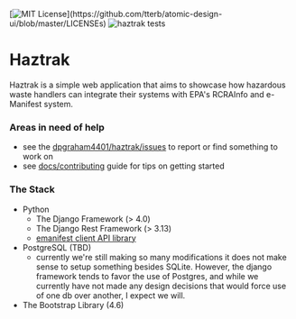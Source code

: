 [![MIT License](https://img.shields.io/apm/l/atomic-design-ui.svg?)](https://github.com/tterb/atomic-design-ui/blob/master/LICENSEs)
![haztrak tests](https://github.com/dpgraham4401/haztrak/actions/workflows/haztrak_test.yml/badge.svg)

# Haztrak
Haztrak is a simple web application that aims to showcase how hazardous waste handlers can integrate their systems with
EPA's RCRAInfo and e-Manifest system.

### Areas in need of help
- see the [dpgraham4401/haztrak/issues](https://github.com/dpgraham4401/haztrak/issues) to report or find something to work on
- see [docs/contributing](https://github.com/dpgraham4401/haztrak/blob/main/docs/CONTRIBUTING.md) guide for tips on getting started

### The Stack
- Python
    - The Django Framework (> 4.0)
    - The Django Rest Framework (> 3.13)
    - [emanifest client API library](https://github.com/USEPA/e-manifest/tree/master/emanifest-py)
- PostgreSQL (TBD)
    - currently we're still making so many modifications it does not make sense to setup something besides SQLite.
      However, the django framework tends to favor the use of Postgres, and while we currently have not made any design
      decisions that would force use of one db over another, I expect we will.
- The Bootstrap Library (4.6)
